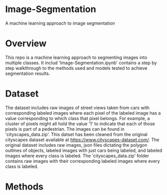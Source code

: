 # Image-Segmentation
A machine learning approach to image segmentation

# Overview
This repo is a machine learning approach to segmenting images into multiple classes.  It includ 'Image-Segmentation.ipynb' contains a step by step walkthrough to the methods used and models tested to achieve segmentation results.

# Dataset
The dataset includes raw images of street views taken from cars with corresponding labeled images where each pixel of the labeled image has a value corresponding to which class that pixel belongs. For example, a cluster of pixels might all hold the value '1' to indicate that each of those pixels is part of a pedestrian. The images can be found in 'cityscapes_data.zip'. This datset has been cleaned from the original cityscapes dataset available at https://www.cityscapes-dataset.com/. The original dataset includes raw images, json files dictating the polygon outlines of objects, labeled images with just cars being labeled, and labeled images where every class is labeled. The 'cityscapes_data.zip' folder contains raw images with their corresponding labeled images where every class is labeled. 

# Methods

